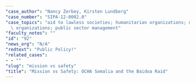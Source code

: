 ```yaml
---
"case_author": "Nancy Zerbey, Kirsten Lundberg"
"case_number": "SIPA-12-0002.0"
"case_topics": "aid to lawless societies; humanitarian organizations; multinational\
  \ organizations; public sector management"
"faculty_notes": ""
"id": "92"
"news_org": "N/A"
"redtext": "Public Policy!"
"related_cases":
- - ""
"slug": "mission vs safety"
"title": "Mission vs Safety: OCHA Somalia and the Baidoa Raid"
---
```

